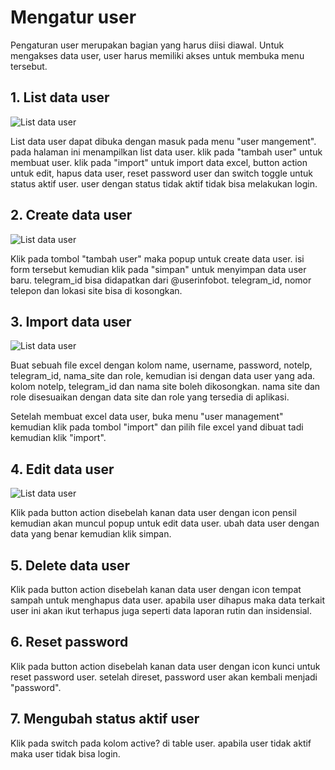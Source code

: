 # Mengatur user

Pengaturan user merupakan bagian yang harus diisi diawal. Untuk mengakses data user, user harus memiliki akses untuk membuka menu tersebut.

## 1. List data user

![List data user](docs/user.png)

List data user dapat dibuka dengan masuk pada menu "user mangement". pada halaman ini menampilkan list data user. klik pada "tambah user" untuk membuat user. klik pada "import" untuk import data excel, button action untuk edit, hapus data user, reset password user dan switch toggle untuk status aktif user. user dengan status tidak aktif tidak bisa melakukan login.

## 2. Create data user

![List data user](docs/usercreate.png)

Klik pada tombol "tambah user" maka popup untuk create data user. isi form tersebut kemudian klik pada "simpan" untuk menyimpan data user baru. telegram_id bisa didapatkan dari @userinfobot. telegram_id, nomor telepon dan lokasi site bisa di kosongkan.

## 3. Import data user

![List data user](docs/userimport.png)

Buat sebuah file excel dengan kolom name, username, password, notelp, telegram_id, nama_site dan role, kemudian isi dengan data user yang ada. kolom notelp, telegram_id dan nama site boleh dikosongkan. nama site dan role disesuaikan dengan data site dan role yang tersedia di aplikasi.

Setelah membuat excel data user, buka menu "user management" kemudian klik pada tombol "import" dan pilih file excel yand dibuat tadi kemudian klik "import".

## 4. Edit data user

![List data user](docs/useredit.png)

Klik pada button action disebelah kanan data user dengan icon pensil kemudian akan muncul popup untuk edit data user. ubah data user dengan data yang benar kemudian klik simpan.

## 5. Delete data user

Klik pada button action disebelah kanan data user dengan icon tempat sampah untuk menghapus data user. apabila user dihapus maka data terkait user ini akan ikut terhapus juga seperti data laporan rutin dan insidensial.

## 6. Reset password

Klik pada button action disebelah kanan data user dengan icon kunci untuk reset password user. setelah direset, password user akan kembali menjadi "password".

## 7. Mengubah status aktif user

Klik pada switch pada kolom active? di table user. apabila user tidak aktif maka user tidak bisa login.
